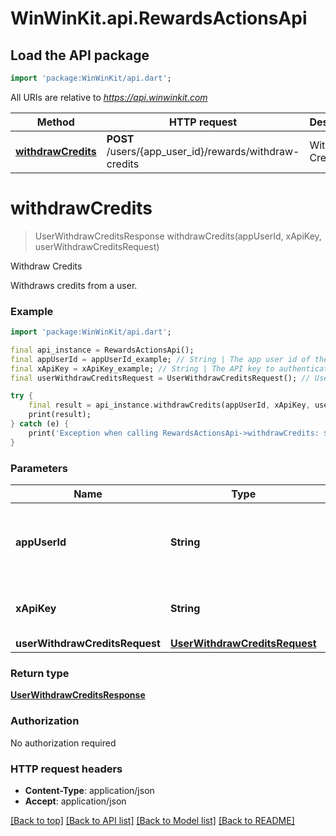 # WinWinKit.api.RewardsActionsApi

## Load the API package
```dart
import 'package:WinWinKit/api.dart';
```

All URIs are relative to *https://api.winwinkit.com*

Method | HTTP request | Description
------------- | ------------- | -------------
[**withdrawCredits**](RewardsActionsApi.md#withdrawcredits) | **POST** /users/{app_user_id}/rewards/withdraw-credits | Withdraw Credits


# **withdrawCredits**
> UserWithdrawCreditsResponse withdrawCredits(appUserId, xApiKey, userWithdrawCreditsRequest)

Withdraw Credits

Withdraws credits from a user.

### Example
```dart
import 'package:WinWinKit/api.dart';

final api_instance = RewardsActionsApi();
final appUserId = appUserId_example; // String | The app user id of the user to withdraw credits from.
final xApiKey = xApiKey_example; // String | The API key to authenticate with.
final userWithdrawCreditsRequest = UserWithdrawCreditsRequest(); // UserWithdrawCreditsRequest | 

try {
    final result = api_instance.withdrawCredits(appUserId, xApiKey, userWithdrawCreditsRequest);
    print(result);
} catch (e) {
    print('Exception when calling RewardsActionsApi->withdrawCredits: $e\n');
}
```

### Parameters

Name | Type | Description  | Notes
------------- | ------------- | ------------- | -------------
 **appUserId** | **String**| The app user id of the user to withdraw credits from. | 
 **xApiKey** | **String**| The API key to authenticate with. | 
 **userWithdrawCreditsRequest** | [**UserWithdrawCreditsRequest**](UserWithdrawCreditsRequest.md)|  | 

### Return type

[**UserWithdrawCreditsResponse**](UserWithdrawCreditsResponse.md)

### Authorization

No authorization required

### HTTP request headers

 - **Content-Type**: application/json
 - **Accept**: application/json

[[Back to top]](#) [[Back to API list]](../README.md#documentation-for-api-endpoints) [[Back to Model list]](../README.md#documentation-for-models) [[Back to README]](../README.md)

